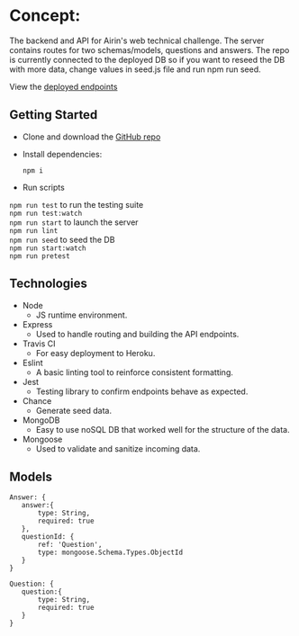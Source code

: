 # Concept:

The backend and API for Airin's web technical challenge. The server contains routes for two schemas/models, questions and answers. The repo is currently connected to the deployed DB so if you want to reseed the DB with more data, change values in seed.js file and run npm run seed.  

View the [deployed endpoints](https://secure-temple-27525.herokuapp.com/questions)

## Getting Started

 - Clone and download the [GitHub repo](https://github.com/Zilula/airinTechChallenge-server)
 - Install dependencies:
	
    `npm i`
    
 - Run scripts
 
 `npm run test` to run the testing suite\
 `npm run test:watch`\
 `npm run start` to launch the server\
 `npm run lint`\
 `npm run seed` to seed the DB\
 `npm run start:watch`\
 `npm run pretest`
 
## Technologies
 - Node
	 - JS runtime environment.
 - Express
	 - Used to handle routing and building the API endpoints.
 - Travis CI
    -   For easy deployment to Heroku.
 - Eslint
    -  A basic linting tool to reinforce consistent formatting.
- Jest
	- Testing library to confirm endpoints behave as expected.
- Chance
	- Generate seed data.
- MongoDB
	- Easy to use noSQL DB that worked well for the structure of the data.
- Mongoose
	- Used to validate and sanitize incoming data.
	

## Models

    Answer: {
	   answer:{
		   type: String,
		   required: true
	   },
	   questionId: {
		   ref: 'Question',
		   type: mongoose.Schema.Types.ObjectId
	   }
    } 

    Question: {
	   question:{
		   type: String,
		   required: true
	   }
    } 


